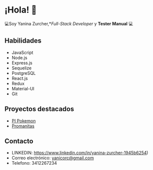 # ¡Hola! 👋

💻Soy Yanina Zurcher,**Full-Stack Developer* y **Tester Manual** 💻

## Habilidades

- JavaScript
- Node.js
- Express.js
- Sequelize
- PostgreSQL
- React.js
- Redux
- Material-UI
- Git

## Proyectos destacados

- [PI Pokemon](https://github.com/yanirc1981/PI-POKEMON)
- [Promanitas](https://github.com/yanirc1981/ProManitasClient)


## Contacto

- LINKEDIN: https://www.linkedin.com/in/yanina-zurcher-1945b6254)
- Correo electrónico: yanicorc@gmail.com
- Telefono: 3412267234

